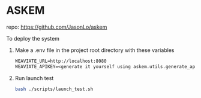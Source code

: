# ASKEM

repo: <https://github.com/JasonLo/askem>

To deploy the system

1. Make a .env file in the project root directory with these variables

    ```txt
    WEAVIATE_URL=http://localhost:8080
    WEAVIATE_APIKEY=<generate it yourself using askem.utils.generate_api_key()>
    ```

1. Run launch test

    ```sh
    bash ./scripts/launch_test.sh
    ```
